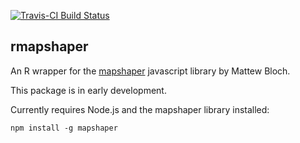 [![Travis-CI Build Status](https://travis-ci.org/ateucher/rmapshaper.svg?branch=test-v8)](https://travis-ci.org/ateucher/rmapshaper)

## rmapshaper

An R wrapper for the [mapshaper](https://github.com/mbloch/mapshaper/) javascript library by Mattew Bloch.

This package is in early development.

Currently requires Node.js and the mapshaper library installed:

```
npm install -g mapshaper
```